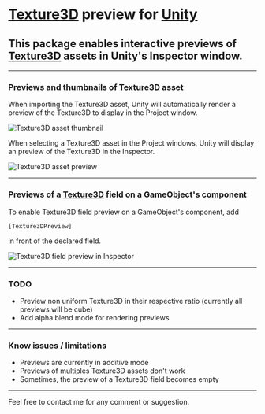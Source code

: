 # **[Texture3D](https://docs.unity3d.com/ScriptReference/Texture3D.html) preview for [Unity](https://unity3d.com)**

## This package enables interactive previews of [Texture3D](https://docs.unity3d.com/ScriptReference/Texture3D.html) assets in Unity's Inspector window.

----------

### Previews and thumbnails of [Texture3D](https://docs.unity3d.com/ScriptReference/Texture3D.html) asset

When importing the Texture3D asset, Unity will automatically render a preview of the Texture3D to display in the Project window.

![Texture3D asset thumbnail](https://i.imgur.com/K9IhLF3.jpg)

When selecting a Texture3D asset in the Project windows, Unity will display an preview of the Texture3D in the Inspector.

![Texture3D asset preview](https://i.imgur.com/Eh1ZyeR.gif)

----------

### Previews of a [Texture3D](https://docs.unity3d.com/ScriptReference/Texture3D.html) field on a GameObject's component

To enable Texture3D field preview on a GameObject's component, add 

    [Texture3DPreview]
in front of the declared field.

![Texture3D field preview in Inspector](https://i.imgur.com/Wz52Dra.gif)

----------

### TODO 

 - Preview non uniform Texture3D in their respective ratio (currently all previews will be cube)
 - Add alpha blend mode for rendering previews

----------

### Know issues / limitations

 - Previews are currently in additive mode
 - Previews of multiples Texture3D assets don't work
 - Sometimes, the preview of a Texture3D field becomes empty

----------

Feel free to contact me for any comment or suggestion.
